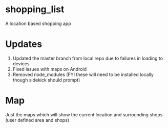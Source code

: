 # shopping_list
A location based shopping app

# Updates

1. Updated the master branch from local repo due to failures in loading to devices
2. Fixed issues with maps on Android
3. Removed node_modules (FYI these will need to be installed locally though sidekick should prompt)

# Map

Just the maps which will show the current location and surrounding shops (user defined area and shops)

